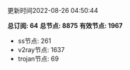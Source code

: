 更新时间2022-08-26 04:50:44

**总订阅: 64**
**总节点: 8875**
**有效节点: 1967**
- ss节点: 261
- v2ray节点: 1637
- trojan节点: 69
